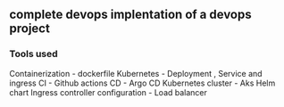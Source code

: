 ## complete devops implentation of a devops project

### Tools used
Containerization - dockerfile
Kubernetes - Deployment , Service and ingress
CI - Github actions
CD - Argo CD
Kubernetes cluster - Aks
Helm chart
Ingress controller configuration - Load balancer
